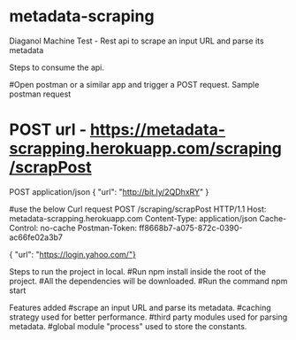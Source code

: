 # metadata-scraping

Diaganol Machine Test - Rest api to  scrape an input URL and parse its metadata

Steps to consume the api.

#Open postman or a similar app and trigger a POST request.
Sample postman request

# POST url - https://metadata-scrapping.herokuapp.com/scraping/scrapPost
POST application/json
{
"url": "http://bit.ly/2QDhxRY"
}

#use the below Curl request
POST /scraping/scrapPost HTTP/1.1
Host: metadata-scrapping.herokuapp.com
Content-Type: application/json
Cache-Control: no-cache
Postman-Token: ff8668b7-a075-872c-0390-ac66fe02a3b7

{ "url": "https://login.yahoo.com/"}


Steps to run the project in local.
#Run npm install inside the root of the project.
#All the dependencies will be downloaded.
#Run the command npm start

Features added
#scrape an input URL and parse its metadata.
#caching strategy used for better performance.
#third party modules used for parsing metadata.
#global module "process" used to store the constants.

